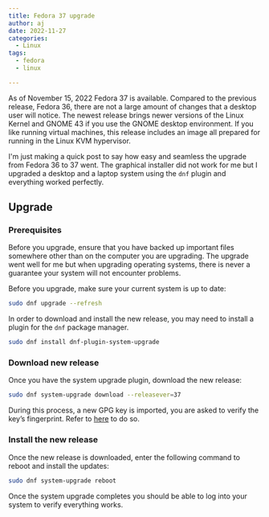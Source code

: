 ```yaml
---
title: Fedora 37 upgrade
author: aj
date: 2022-11-27
categories:
  - Linux
tags:
  - fedora
  - linux

---
```


As of November 15, 2022 Fedora 37 is available. Compared to the previous release, Fedora 36, there are not a large amount of changes that a desktop user will notice. The newest release brings newer versions of the Linux Kernel and GNOME 43 if you use the GNOME desktop environment. If you like running virtual machines, this release includes an image all prepared for running in the Linux KVM hypervisor.

I'm just making a quick post to say how easy and seamless the upgrade from Fedora 36 to 37 went. The graphical installer did not work for me but I upgraded a desktop and a laptop system using the `dnf` plugin and everything worked perfectly.

## Upgrade

### Prerequisites

Before you upgrade, ensure that you have backed up important files somewhere other than on the computer you are upgrading. The upgrade went well for me but when upgrading operating systems, there is never a guarantee your system will not encounter problems.

Before you upgrade, make sure your current system is up to date:

```sh
sudo dnf upgrade --refresh
```

In order to download and install the new release, you may need to install a plugin for the `dnf` package manager.

```sh
sudo dnf install dnf-plugin-system-upgrade
```

### Download new release

Once you have the system upgrade plugin, download the new release:

```sh
sudo dnf system-upgrade download --releasever=37
```

During this process, a new GPG key is imported, you are asked to verify the key’s fingerprint. Refer to [here][1] to do so.

### Install the new release

Once the new release is downloaded, enter the following command to reboot and install the updates:

```sh
sudo dnf system-upgrade reboot
```

Once the system upgrade completes you should be able to log into your system to verify everything works.

 [1]: https://getfedora.org/security